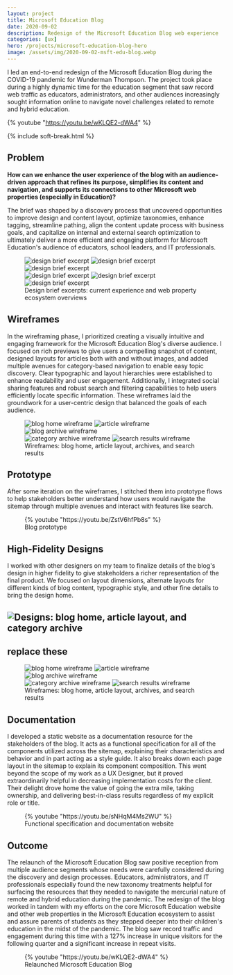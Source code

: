 ```yaml
---
layout: project
title: Microsoft Education Blog
date: 2020-09-02
description: Redesign of the Microsoft Education Blog web experience
categories: [ux]
hero: /projects/microsoft-education-blog-hero
image: /assets/img/2020-09-02-msft-edu-blog.webp
---
```


I led an end-to-end redesign of the Microsoft Education Blog during the COVID-19 pandemic for Wunderman Thompson. The project took place during a highly dynamic time for the education segment that saw record web traffic as educators, administrators, and other audiences increasingly sought information online to navigate novel challenges related to remote and hybrid education.

{% youtube "https://youtu.be/wKLQE2-dWA4" %}

{% include soft-break.html %}

## Problem

**How can we enhance the user experience of the blog with an audience-driven approach that refines its purpose, simplifies its content and navigation, and supports its connections to other Microsoft web properties (especially in Education)?**

The brief was shaped by a discovery process that uncovered opportunities to improve design and content layout, optimize taxonomies, enhance tagging, streamline pathing, align the content update process with business goals, and capitalize on internal and external search optimization to ultimately deliver a more efficient and engaging platform for Microsoft Education's audience of educators, school leaders, and IT professionals.

<figure>
    <div class="grid col3">
        <a data-fslightbox="discovery" data-href="/assets/img/2020-09-02-MSFT_EDU-blog-brief_01.webp"><img src="/assets/img/2020-09-02-MSFT_EDU-blog-brief_01.webp" alt="design brief excerpt"></a>
        <a data-fslightbox="discovery" data-href="/assets/img/2020-09-02-MSFT_EDU-blog-brief_02.webp"><img src="/assets/img/2020-09-02-MSFT_EDU-blog-brief_02.webp" alt="design brief excerpt"></a>
        <a data-fslightbox="discovery" data-href="/assets/img/2020-09-02-MSFT_EDU-blog-brief_03.webp"><img src="/assets/img/2020-09-02-MSFT_EDU-blog-brief_03.webp" alt="design brief excerpt"></a>
    </div>
    <div class="grid col3 mt-100">
        <a data-fslightbox="discovery" data-href="/assets/img/2020-09-02-MSFT_EDU-blog-brief_04.webp"><img src="/assets/img/2020-09-02-MSFT_EDU-blog-brief_04.webp" alt="design brief excerpt"></a>
        <a data-fslightbox="discovery" data-href="/assets/img/2020-09-02-MSFT_EDU-blog-brief_05.webp"><img src="/assets/img/2020-09-02-MSFT_EDU-blog-brief_05.webp" alt="design brief excerpt"></a>
        <a data-fslightbox="discovery" data-href="/assets/img/2020-09-02-MSFT_EDU-blog-brief_06.webp"><img src="/assets/img/2020-09-02-MSFT_EDU-blog-brief_06.webp" alt="design brief excerpt"></a>
    </div>
    <figcaption>Design brief excerpts: current experience and web property ecosystem overviews</figcaption>
</figure>

## Wireframes

In the wireframing phase, I prioritized creating a visually intuitive and engaging framework for the Microsoft Education Blog's diverse audience. I focused on rich previews to give users a compelling snapshot of content, designed layouts for articles both with and without images, and added multiple avenues for category-based navigation to enable easy topic discovery. Clear typographic and layout hierarchies were established to enhance readability and user engagement. Additionally, I integrated social sharing features and robust search and filtering capabilities to help users efficiently locate specific information. These wireframes laid the groundwork for a user-centric design that balanced the goals of each audience.

<figure>
    <div class="grid col3">
        <a data-fslightbox="wireframes" data-href="/assets/img/2020-09-02-MSFT_EDU-blog-wf-Blog-home.webp"><img src="/assets/img/2020-09-02-MSFT_EDU-blog-wf-Blog-home.webp" alt="blog home wireframe"></a>
        <a data-fslightbox="wireframes" data-href="/assets/img/2020-09-02-MSFT_EDU-blog-wf-Article.webp"><img src="/assets/img/2020-09-02-MSFT_EDU-blog-wf-Article.webp" alt="article wireframe"></a>
        <a data-fslightbox="wireframes" data-href="/assets/img/2020-09-02-MSFT_EDU-blog-wf-Blog-archive.webp"><img src="/assets/img/2020-09-02-MSFT_EDU-blog-wf-Blog-archive.webp" alt="blog archive wireframe"></a>
    </div>
    <div class="grid col2 mt-100">
        <a data-fslightbox="wireframes" data-href="/assets/img/2020-09-02-MSFT_EDU-blog-wf-Category-archive.webp"><img src="/assets/img/2020-09-02-MSFT_EDU-blog-wf-Category-archive.webp" alt="category archive wireframe"></a>
        <a data-fslightbox="wireframes" data-href="/assets/img/2020-09-02-MSFT_EDU-blog-wf-Search-results.webp"><img src="/assets/img/2020-09-02-MSFT_EDU-blog-wf-Search-results.webp" alt="search results wireframe"></a>
    </div>
    <figcaption>Wireframes: blog home, article layout, archives, and search results</figcaption>
</figure>

## Prototype

After some iteration on the wireframes, I stitched them into prototype flows to help stakeholders better understand how users would navigate the sitemap through multiple avenues and interact with features like search.

<figure>
    {% youtube "https://youtu.be/ZstV6hfPb8s" %}
    <figcaption>Blog prototype</figcaption>
</figure>

## High-Fidelity Designs

I worked with other designers on my team to finalize details of the blog's design in higher fidelity to give stakeholders a richer representation of the final product. We focused on layout dimensions, alternate layouts for different kinds of blog content, typographic style, and other fine details to bring the design home.

## ![Designs: blog home, article layout, and category archive](https://wp.stedmanhalliday.com/wp-content/uploads/2024/06/EDU-Blog-Homepage-scaled.jpg)

## replace these

<figure>
    <div class="grid col3">
        <a data-fslightbox="wireframes" data-href="/assets/img/2020-09-02-MSFT_EDU-blog-wf-Blog-home.webp"><img src="/assets/img/2020-09-02-MSFT_EDU-blog-wf-Blog-home.webp" alt="blog home wireframe"></a>
        <a data-fslightbox="wireframes" data-href="/assets/img/2020-09-02-MSFT_EDU-blog-wf-Article.webp"><img src="/assets/img/2020-09-02-MSFT_EDU-blog-wf-Article.webp" alt="article wireframe"></a>
        <a data-fslightbox="wireframes" data-href="/assets/img/2020-09-02-MSFT_EDU-blog-wf-Blog-archive.webp"><img src="/assets/img/2020-09-02-MSFT_EDU-blog-wf-Blog-archive.webp" alt="blog archive wireframe"></a>
    </div>
    <div class="grid col2 mt-100">
        <a data-fslightbox="wireframes" data-href="/assets/img/2020-09-02-MSFT_EDU-blog-wf-Category-archive.webp"><img src="/assets/img/2020-09-02-MSFT_EDU-blog-wf-Category-archive.webp" alt="category archive wireframe"></a>
        <a data-fslightbox="wireframes" data-href="/assets/img/2020-09-02-MSFT_EDU-blog-wf-Search-results.webp"><img src="/assets/img/2020-09-02-MSFT_EDU-blog-wf-Search-results.webp" alt="search results wireframe"></a>
    </div>
    <figcaption>Wireframes: blog home, article layout, archives, and search results</figcaption>
</figure>

## Documentation

I developed a static website as a documentation resource for the stakeholders of the blog. It acts as a functional specification for all of the components utilized across the sitemap, explaining their characteristics and behavior and in part acting as a style guide. It also breaks down each page layout in the sitemap to explain its component composition. This went beyond the scope of my work as a UX Designer, but it proved extraordinarily helpful in decreasing implementation costs for the client. Their delight drove home the value of going the extra mile, taking ownership, and delivering best-in-class results regardless of my explicit role or title.

<figure>
    {% youtube "https://youtu.be/sNHqM4Ms2WU" %}
    <figcaption>Functional specification and documentation website</figcaption>
</figure>

## Outcome

The relaunch of the Microsoft Education Blog saw positive reception from multiple audience segments whose needs were carefully considered during the discovery and design processes. Educators, administrators, and IT professionals especially found the new taxonomy treatments helpful for surfacing the resources that they needed to navigate the mercurial nature of remote and hybrid education during the pandemic. The redesign of the blog worked in tandem with my efforts on the core Microsoft Education website and other web properties in the Microsoft Education ecosystem to assist and assure parents of students as they stepped deeper into their children's education in the midst of the pandemic. The blog saw record traffic and engagement during this time with a 127% increase in unique visitors for the following quarter and a significant increase in repeat visits.

<figure>
    {% youtube "https://youtu.be/wKLQE2-dWA4" %}
    <figcaption>Relaunched Microsoft Education Blog</figcaption>
</figure>
